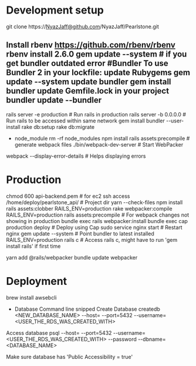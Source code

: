 # Development setup
git clone https://NyazJaff@github.com/NyazJaff/Pearlstone.git

Install rbenv
https://github.com/rbenv/rbenv
rbenv install 2.6.0
gem  update --system # if you get bundler outdated error
#Bundler
To use Bundler 2 in your lockfile:
update Rubygems
gem update --system
update bundler
gem install bundler
update Gemfile.lock in your project
bundler update --bundler
-------

rails server -e production    # Run rails in production
rails server -b 0.0.0.0       # Run rails to be accessed within same network
gem install bundler --user-install
rake db:setup
rake db:migrate

- node_module
rm -rf node_modules
npm install
rails assets:precompile      # generate webpack files
./bin/webpack-dev-server     # Start WebPacker



webpack --display-error-details # Helps displaying errors


# Production 
chmod 600 api-backend.pem # for ec2 ssh access
/home/deploy/pearlstone_api/ # Project dir
yarn --check-files
npm install
rails assets:clobber
RAILS_ENV=production rake webpacker:compile
RAILS_ENV=production rails assets:precompile # For webpack changes not showing in production
bundle exec rails webpacker:install
bundle exec cap production deploy # Deploy using Cap
sudo service nginx start          # Restart nginx
gem update --system               # Point bundler to latest installed
RAILS_ENV=production rails c      # Access rails c, might have to run 'gem install rails' if first time

yarn add @rails/webpacker
bundle update webpacker
# Deployment

brew install awsebcli


- Database Command line snipped 
Create Database 
 createdb <NEW_DATABASE_NAME> --host=<HOST> --port=5432 --username=<USER_THE_RDS_WAS_CREATED_WITH>

Access database
 psql --host=<HOST> --port=5432 --username=<USER_THE_RDS_WAS_CREATED_WITH> --password --dbname=<DATABASE_NAME>
 
Make sure database has 'Public Accessibility = true'